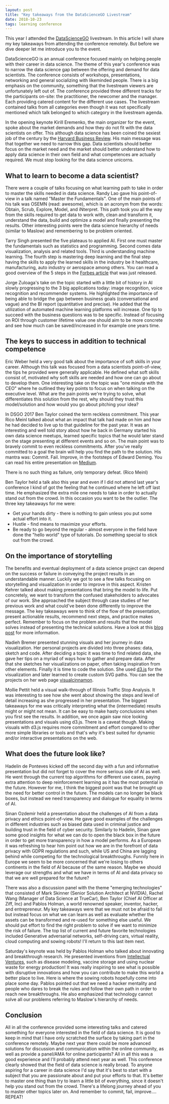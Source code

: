 ```yaml
---
layout: post
title: "Key takeaways from the DataScienceGO Livestream"
date: 2018-10-23
tags: learning conference
---
```


This year I attended the [DataScienceGO](https://www.datasciencego.com/)
livestream. In this article I will share my key takeaways from attending the
conference remotely. But before we dive deeper let me introduce you to the event.

DataScienceGO is an annual conference focused mainly on helping people with
their career in data science. The theme of this year's conference was to narrow
the data science gap between the offering and demand for data scientists. The
conference consists of workshops, presentations, networking and general
socializing with likeminded people. There is a big emphasis on the community,
something that the livestream viewers are unfortunately left out of. The
conference provided three different tracks for the participants on-site: the
practitioner, the newcomer and the manager. Each providing catered content for
the different use cases. The livestream contained talks from all categories
even though it was not specifically mentioned which talk belonged to which
category in the livestream agenda.

In the opening keynote Kirill Eremenko, the main organizer for the event, spoke
about the market demands and how they do not fit with the data scientists on
offer. This although data science has been coined the sexiest job of the
century by the [Harvard Business
Review](https://hbr.org/2012/10/data-scientist-the-sexiest-job-of-the-21st-century).
His main message was that together we need to narrow this gap. Data scientists
should better focus on the market need and the market should better understand
how to apply data science in their own field and what competences are actually
required. We must stop looking for the data science unicorns.

## What to learn to become a data scientist?

There were a couple of talks focusing on what learning path to take in order to
master the skills needed in data science. Randy Lao gave his point-of-view in a
talk named "Master the Fundamentals". One of the main points of his talk was
OSEMN (read: awesome), which is an acronym from the words: Obtain, Scrub,
Explore, Model, and iNterpret. This path took you all the way from the skills
required to get data to work with, clean and transform it, understand the data,
build and optimize a model and finally presenting the results. Other
interesting points were the data science hierarchy of needs (similar to Maslow)
and remembering to be problem oriented.

Tarry Singh presented the five plateaus to applied AI. First one must master
the fundamentals such as statistics and programming. Second comes data
visualization, analysis and related tools. Third is understanding machine
learning. The fourth step is mastering deep learning and the final step having
the skills to apply the learned skills in the industry be it healthcare,
manufacturing, auto industry or aerospace among others. You can read a good
overview of the 5 steps in the [Forbes
article](https://www.forbes.com/sites/cognitiveworld/2018/10/22/artificial-intelligence-in-enterprises-businesses-are-waking-up)
that was just released.

Jorge Zuloaga's take on the topic started with a little bit of history in AI
slowly progressing to the 3 big applications today: image recognition, voice
recognition and recommender systems. He highlighted the importance of being
able to bridge the gap between business goals (conversational and vague) and
the BI report (quantitative and precise). He added that the utilization of
automated machine learning platforms will increase. One tip to succeed with the
business questions was to be specific. Instead of focusing on ROI through
customer lifetime value one should aim to be more concrete and see how much can
be saved/increased in for example one years time.

## The keys to success in addition to technical competence

Eric Weber held a very good talk about the importance of soft skills in your
career. Although this talk was focused from a data scientists point-of-view,
the tips he provided were generally applicable. He defined what soft skills
consist of, motivated why soft skills are needed and how one can go about to
develop them. One interesting take on the topic was "one minute with the CEO"
where he outlined they key points to focus on when talking on the executive
level. What are the pain points we're trying to solve, what differentiates this
solution from the rest, why should they trust this model/solution and how would
you go about pitching your idea?

In DSGO 2017 Ben Taylor coined the term reckless commitment. This year Rico
Meinl talked about what an impact that talk had made on him and how he had
decided to live up to that guideline for the past year. It was an interesting
and well told story about how he back in Germany started his own data science
meetups, learned specific topics that he would later stand on the stage
presenting at different events and so on. The main point was to bravely commit
to even reckless commitments. After you've really committed to a goal the brain
will help you find the path to the solution. His mantra was: Commit. Fail.
Improve, in the footsteps of Edward Deming. You can read his entire
presentation on
[Medium](https://towardsdatascience.com/commit-fail-improve-5c915c33dd86).

There is no such thing as failure, only temporary defeat. (Rico Meinl)

Ben Taylor held a talk also this year and even if I did not attend last year's
conference I kind of got the feeling that he continued where he left off last
time. He emphasized the extra mile one needs to take in order to actually stand
out from the crowd. In this occasion you want to be the outlier. The three key
takeaways for me were:

- Get your hands dirty - there is nothing to gain unless you put some actual
  effort into it.
- Hustle - find means to maximize your efforts.
- Be ready to go beyond the regular - almost everyone in the field have done
  the "hello world" type of tutorials. Do something special to stick out from
  the crowd.

## On the importance of storytelling

The benefits and eventual deployment of a data science project can depend on
the success or failure in conveying the project results in an understandable
manner. Luckily we got to see a few talks focusing on storytelling and
visualization in order to improve in this aspect. Kristen Kehrer talked about
making presentations that bring the model to life. Put concretely, we want to
transform the confused stakeholders to advocates of our work. She approached
the subject through case studies of her previous work and what could've been
done differently to improve the message. The key takeaways were to think of the
flow of the presentation, present actionable results, recommend next steps, and
practice makes perfect. Remember to focus on the problem and results that the
model solves instead of presenting the technical solutions. Have a look at this
[blog post](https://datamovesme.com/2018/09/10/effective-data-science-presentations/)
for more information.

Nadieh Bremer presented stunning visuals and her journey in data visualization.
Her personal projects are divided into three phases: data, sketch and code.
After deciding a topic it was time to find related data, she gave her tips on a
myriad of ways how to gather and prepare data. After that she sketches her
visualizations on paper, often taking inspiration from other elements. Finally
it is time to code the solution. She used [d3.js](https://d3js.org/) for the
visualization and later learned to create custom SVG paths. You can see the
projects on her web page [visualcinnamon](https://www.visualcinnamon.com/).

Mollie Pettit held a visual walk-through of Illinois Traffic Stop Analysis. It
was interesting to see how she went about showing the steps and level of detail
increasing as she progressed in her presentation. The biggest takeaways for me
was critically interpreting what the (intermediate) results might or might not
mean. It can be easy to make hasty conclusions when you first see the results.
In addition, we once again saw nice looking presentations and visuals using
d3.js. There is a caveat though. Making visuals with d3.js requires more
commitment and effort compared to other more simple libraries or tools and
that's why it's best suited for dynamic and/or interactive presentations on the web.

## What does the future look like?

Hadelin de Ponteves kicked off the second day with a fun and informative
presentation but did not forget to cover the more serious side of AI as well.
He went through the current top algorithms for different use cases, paying
extra attention to deep reinforcement learning as it has the most potential in
the future. However for me, I think the biggest point was that he brought up
the need for better control in the future. The models can no longer be black
boxes, but instead we need transparency and dialogue for equality in terms of AI.

Sinan Ozdemir held a presentation about the challenges of AI from a data
privacy and ethics point-of-view. He gave good examples of the challenges in
different industries such as biased data used in criminal justice and building
trust in the field of cyber security. Similarly to Hadelin, Sinan gave some
good insights for what we can do to open the black box in the future in order
to get more transparency in how a model performs. As a European it was
refreshing to hear him point out how we are in the forefront of data privacy
with GDPR regulations and such, while US and China are lagging behind while
competing for the technological breakthroughs. Funnily here in Europe we seem
to be more concerned that we're losing to others continents in the field of AI
because of the same reason. Maybe we should leverage our strengths and what we
have in terms of AI and data privacy so that we are well prepared for the future?

There was also a discussion panel with the theme "emerging technologies" that
consisted of Mark Skinner (Senior Solution Architect at NVIDIA), Rachel Wang
(Manager of Data Science at TrueCar), Ben Taylor (Chief AI Officer at Ziff,
Inc) and Pablos Holman, a world renowned speaker, inventor, hacker, and
entrepreneur. My key takeaways were that we must not be afraid to fail but
instead focus on what we can learn as well as evaluate whether the assets can
be transformed and re-used for something else useful. We should put effort to
find the right problem to solve if we want to minimize the risk of failure. The
top list of current and future favorite technologies included Generative
adversarial networks, self-driving cars, virtual reality, cloud computing and
sowing robots! I'll return to this last item next.

Saturday's keynote was held by Pablos Holman who talked about innovating and
breakthrough research. He presented inventions from [Intellectual
Ventures](http://www.intellectualventures.com/inventions-patents/our-inventions),
such as disease modeling, vaccine storage and using nuclear waste for energy
production! It was really inspiring to see what is possible with disruptive
innovations and how you can contribute to make this world a better place to
live. Here is where the sowing robots hopefully come into place some day.
Pablos pointed out that we need a hacker mentality and people who dares to
break the rules and follow their own path in order to reach new breakthroughs.
He also emphasized that technology cannot solve all our problems referring to
Maslow's hierarchy of needs.

## Conclusion

All in all the conference provided some interesting talks and catered something
for everyone interested in the field of data science. It is good to keep in
mind that I have only scratched the surface by taking part in the conference
remotely. Maybe next year there could be more advanced solutions for discussion
and communication within the online community, as well as provide a panel/AMA
for online participants? All in all this was a good experience and I'll
probably attend next year as well. This conference clearly showed that the
field of data science is really broad. To anyone aspiring for a career in data
science I'd say that it's best to start with a subject that you are passionate
about and put your efforts to that. It's better to master one thing than try to
learn a little bit of everything, since it doesn't help you stand out from the
crowd. There's a lifelong journey ahead of you to master other topics later on.
And remember to commit, fail, improve.... REPEAT!
